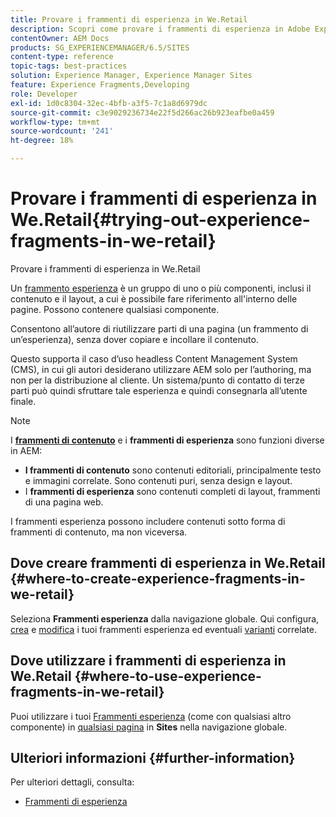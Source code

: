 ```yaml
---
title: Provare i frammenti di esperienza in We.Retail
description: Scopri come provare i frammenti di esperienza in Adobe Experience Manager utilizzando We.Retail.
contentOwner: AEM Docs
products: SG_EXPERIENCEMANAGER/6.5/SITES
content-type: reference
topic-tags: best-practices
solution: Experience Manager, Experience Manager Sites
feature: Experience Fragments,Developing
role: Developer
exl-id: 1d0c8304-32ec-4bfb-a3f5-7c1a8d6979dc
source-git-commit: c3e9029236734e22f5d266ac26b923eafbe0a459
workflow-type: tm+mt
source-wordcount: '241'
ht-degree: 18%

---
```


# Provare i frammenti di esperienza in We.Retail{#trying-out-experience-fragments-in-we-retail}

Provare i frammenti di esperienza in We.Retail

Un [frammento esperienza](/help/sites-authoring/experience-fragments.md) è un gruppo di uno o più componenti, inclusi il contenuto e il layout, a cui è possibile fare riferimento all&#39;interno delle pagine. Possono contenere qualsiasi componente.

Consentono all’autore di riutilizzare parti di una pagina (un frammento di un’esperienza), senza dover copiare e incollare il contenuto.

Questo supporta il caso d’uso headless Content Management System (CMS), in cui gli autori desiderano utilizzare AEM solo per l’authoring, ma non per la distribuzione al cliente. Un sistema/punto di contatto di terze parti può quindi sfruttare tale esperienza e quindi consegnarla all’utente finale.

>[!NOTE]
>
>I **[frammenti di contenuto](/help/sites-developing/we-retail-content-fragments.md)** e i **frammenti di esperienza** sono funzioni diverse in AEM:
>
>* **I frammenti di contenuto** sono contenuti editoriali, principalmente testo e immagini correlate. Sono contenuti puri, senza design e layout.
>* I **frammenti di esperienza** sono contenuti completi di layout, frammenti di una pagina web.
>
>I frammenti esperienza possono includere contenuti sotto forma di frammenti di contenuto, ma non viceversa.

## Dove creare frammenti di esperienza in We.Retail {#where-to-create-experience-fragments-in-we-retail}

Seleziona **Frammenti esperienza** dalla navigazione globale. Qui configura, [crea](/help/sites-authoring/experience-fragments.md#creating-an-experience-fragment) e [modifica](/help/sites-authoring/experience-fragments.md#editing-your-experience-fragment) i tuoi frammenti esperienza ed eventuali [varianti](/help/sites-authoring/experience-fragments.md#creating-an-experience-fragment-variation) correlate.

## Dove utilizzare i frammenti di esperienza in We.Retail {#where-to-use-experience-fragments-in-we-retail}

Puoi utilizzare i tuoi [Frammenti esperienza](/help/sites-authoring/experience-fragments.md#using-your-experience-fragment) (come con qualsiasi altro componente) in [qualsiasi pagina](/help/sites-authoring/editing-content.md) in **Sites** nella navigazione globale.

## Ulteriori informazioni {#further-information}

Per ulteriori dettagli, consulta:

* [Frammenti di esperienza](/help/sites-authoring/experience-fragments.md)
